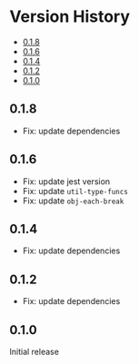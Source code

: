 # Version History

[TOC]: # " "

- [0.1.8](#018)
- [0.1.6](#016)
- [0.1.4](#014)
- [0.1.2](#012)
- [0.1.0](#010)


## 0.1.8

* Fix: update dependencies

## 0.1.6

* Fix: update jest version
* Fix: update `util-type-funcs`
* Fix: update `obj-each-break`

## 0.1.4

* Fix: update dependencies

## 0.1.2

* Fix: update dependencies

## 0.1.0

Initial release
